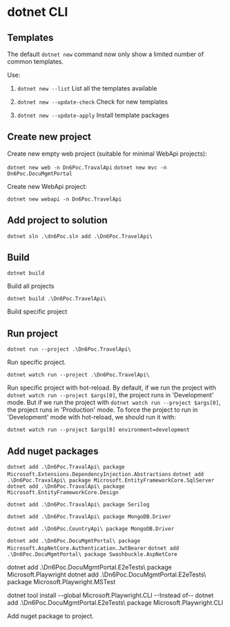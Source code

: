 # dotnet CLI

## Templates

The default `dotnet new` command now only show a limited number of common templates.

Use:

1.  `dotnet new --list`
    List all the templates available

2.  `dotnet new --update-check`
    Check for new templates

3.  `dotnet new --update-apply`
    Install template packages


## Create new project


Create new empty web project (suitable for minimal WebApi projects):

`dotnet new web -n Dn6Poc.TravalApi`
`dotnet new mvc -n Dn6Poc.DocuMgmtPortal`


Create new WebApi project:

`dotnet new webapi -n Dn6Poc.TravelApi`

## Add project to solution

`dotnet sln .\dn6Poc.sln add .\Dn6Poc.TravelApi\`


## Build

`dotnet build`

Build all projects

`dotnet build .\Dn6Poc.TravelApi\`

Build specific project

## Run project 

`dotnet run --project .\Dn6Poc.TravelApi\`

Run specific project.

`dotnet watch run --project .\Dn6Poc.TravelApi\`

Run specific project with hot-reload.
By default, if we run the project with `dotnet watch run --project $args[0]`, the project runs in 'Development' mode.
But if we run the project with `dotnet watch run --project $args[0]`, the project runs in 'Production' mode.
To force the project to run in 'Development' mode with hot-reload, we should run it with:

`dotnet watch run --project $args[0] environment=development`

## Add nuget packages 

`dotnet add .\Dn6Poc.TravalApi\ package Microsoft.Extensions.DependencyInjection.Abstractions`
`dotnet add .\Dn6Poc.TravalApi\ package Microsoft.EntityFrameworkCore.SqlServer`
`dotnet add .\Dn6Poc.TravalApi\ package Microsoft.EntityFrameworkCore.Design`

`dotnet add .\Dn6Poc.TravalApi\ package Serilog`

`dotnet add .\Dn6Poc.TravalApi\ package MongoDB.Driver`

`dotnet add .\Dn6Poc.CountryApi\ package MongoDB.Driver`

`dotnet add .\Dn6Poc.DocuMgmtPortal\ package Microsoft.AspNetCore.Authentication.JwtBearer`
`dotnet add .\Dn6Poc.DocuMgmtPortal\ package Swashbuckle.AspNetCore`


dotnet add .\Dn6Poc.DocuMgmtPortal.E2eTests\ package Microsoft.Playwright
dotnet add .\Dn6Poc.DocuMgmtPortal.E2eTests\ package Microsoft.Playwright.MSTest

dotnet tool install --global Microsoft.Playwright.CLI
--Instead of--
dotnet add .\Dn6Poc.DocuMgmtPortal.E2eTests\ package Microsoft.Playwright.CLI

Add nuget package to project.

